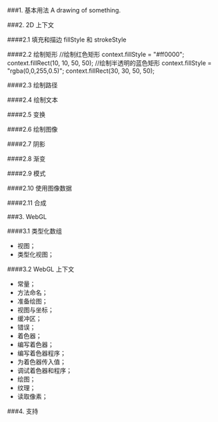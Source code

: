 ###1. 基本用法
	<canvas id="drawing" width=" 200" height="200">A drawing of something.</canvas>

###2. 2D 上下文

####2.1 填充和描边
	fillStyle 和 strokeStyle

####2.2 绘制矩形
	//绘制红色矩形
	context.fillStyle = "#ff0000";
	context.fillRect(10, 10, 50, 50);
	//绘制半透明的蓝色矩形
	context.fillStyle = "rgba(0,0,255,0.5)";
	context.fillRect(30, 30, 50, 50);

####2.3 绘制路径

####2.4 绘制文本

####2.5 变换

####2.6 绘制图像

####2.7 阴影

####2.8 渐变

####2.9 模式

####2.10 使用图像数据

####2.11 合成

###3. WebGL

####3.1 类型化数组
- 视图；
- 类型化视图；

####3.2 WebGL 上下文
- 常量；
- 方法命名；
- 准备绘图；
- 视图与坐标；
- 缓冲区；
- 错误；
- 着色器；
- 编写着色器；
- 编写着色器程序；
- 为着色器传入值；
- 调试着色器和程序；
- 绘图；
- 纹理；
- 读取像素；

###4. 支持